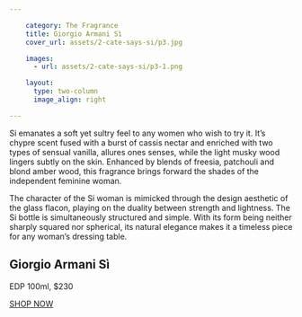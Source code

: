 ```yaml
---

    category: The Fragrance
    title: Giorgio Armani Sì
    cover_url: assets/2-cate-says-si/p3.jpg

    images:
      - url: assets/2-cate-says-si/p3-1.png

    layout:
      type: two-column
      image_align: right

---
```


Si emanates a soft yet sultry feel to any women who wish to try it. It’s chypre scent fused with a burst of cassis nectar and enriched with two types of sensual vanilla, allures ones senses, while the light musky wood lingers subtly on the skin. Enhanced by blends of freesia, patchouli and blond amber wood, this fragrance brings forward the shades of the independent feminine woman.

The character of the Si woman is mimicked through the design aesthetic of the glass flacon, playing on the duality between strength and lightness. The Si bottle is simultaneously structured and simple. With its form being neither sharply squared nor spherical, its natural elegance makes it a timeless piece for any woman’s dressing  table.

<div class="single-item">
  <div class="thumb-image" style="" data-media-id="images:1" data-background-image=true></div>
  <h2 class="title">Giorgio Armani Sì</h2>
  <p class="subtitle">EDP 100ml, $230</p>
  <a class="button outline hotspot" title="Giorgio Armani Si is availabile in store in Myer or Danvid Jones " href="">SHOP NOW</a>
</div>

